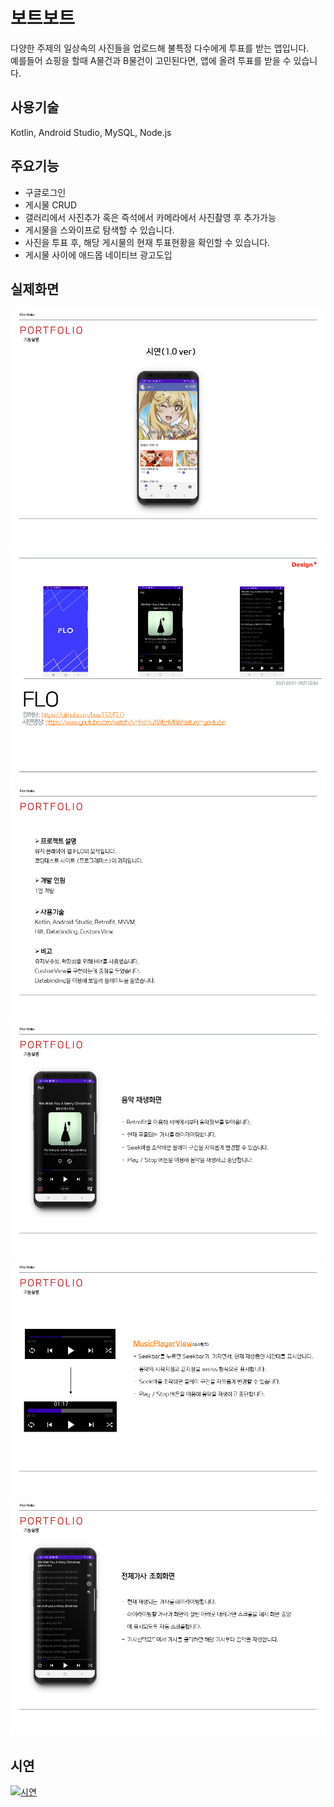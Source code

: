 # 보트보트
다양한 주제의 일상속의 사진들을 업로드해 불특정 다수에게 투표를 받는 앱입니다.<br/>
예를들어 쇼핑을 할때 A물건과 B물건이 고민된다면, 앱에 올려 투표를 받을 수 있습니다.

## 사용기술
Kotlin, Android Studio, MySQL, Node.js

## 주요기능
* 구글로그인
* 게시물 CRUD
* 갤러리에서 사진추가 혹은 즉석에서 카메라에서 사진촬영 후 추가가능
* 게시물을 스와이프로 탐색할 수 있습니다.
* 사진을 투표 후, 해당 게시물의 현재 투표현황을 확인할 수 있습니다.
* 게시물 사이에 애드몹 네이티브 광고도입

## 실제화면
![alt](readme/슬라이드14.PNG)
![alt](readme/슬라이드15.PNG)
![alt](readme/슬라이드16.PNG)
![alt](readme/슬라이드17.PNG)
![alt](readme/슬라이드18.PNG)
![alt](readme/슬라이드19.PNG)

## 시연
[![시연](http://img.youtube.com/vi/kxFRko6wcPg/0.jpg)](https://www.youtube.com/watch?v=kxFRko6wcPg)


